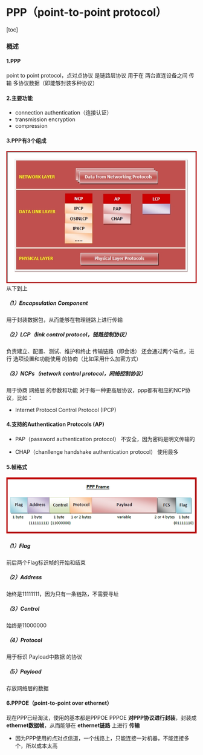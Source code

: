 # PPP（point-to-point protocol）
[toc]

### 概述

#### 1.PPP
point to point protocol，点对点协议
是链路层协议
用于在 两台直连设备之间 传输 多协议数据（即能够封装多种协议）

#### 2.主要功能
* connection authentication（连接认证）
* transmission encryption
* compression

#### 3.PPP有3个组成
![](./imgs/ppp_01.jpg)
从下到上
##### （1）Encapsulation Component
用于封装数据包，从而能够在物理链路上进行传输

##### （2）LCP（link control protocol，链路控制协议）
负责建立、配置、测试、维护和终止 传输链路（即会话）
还会通过两个端点，进行 选项设置和功能使用 的协商（比如采用什么加密方式）

##### （3）NCPs（network control protocol，网络控制协议）
用于协商 网络层 的参数和功能
对于每一种更高层协议，ppp都有相应的NCP协议，比如：
* Internet Protocol Control Protocol (IPCP)


#### 4.支持的Authentication Protocols (AP)
* PAP（password authentication protocol）
不安全，因为密码是明文传输的

* CHAP（chanllenge handshake authentication protocol）
使用最多

#### 5.帧格式
![](./imgs/ppp_02.jpg)

##### （1）Flag
前后两个Flag标识帧的开始和结束

##### （2）Address
始终是11111111，因为只有一条链路，不需要寻址

##### （3）Control
始终是11000000

##### （4）Protocol
用于标识 Payload中数据 的协议

##### （5）Payload
存放网络层的数据

#### 6.PPPOE（point-to-point over ethernet）
现在PPP已经淘汰，使用的基本都是PPPOE
PPPOE **对PPP协议进行封装**，封装成 **ethernet数据帧**，从而能够在 **ethernet链路** 上进行 **传输**
* 因为PPP使用的点对点信道，一个线路上，只能连接一对机器，不能连接多个，所以成本太高

